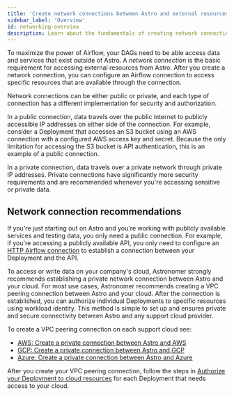 ```yaml
---
title: 'Create network connections between Astro and external resources'
sidebar_label: 'Overview'
id: networking-overview
description: Learn about the fundamentals of creating network connections from Astro.
---
```


To maximize the power of Airflow, your DAGs need to be able access data and services that exist outside of Astro. A _network connection_ is the basic requirement for accessing external resources from Astro. After you create a network connection, you can configure an Airflow connection to access specific resources that are available through the connection. 

Network connections can be either public or private, and each type of connection has a different implementation for security and authorization. 

In a public connection, data travels over the public internet to publicly accessible IP addresses on either side of the connection. For example, consider a Deployment that accesses an S3 bucket using an AWS connection with a configured AWS access key and secret. Because the only limitation for accessing the S3 bucket is API authentication, this is an example of a public connection.

In a private connection, data travels over a private network through private IP addresses. Private connections have significantly more security requirements and are recommended whenever you're accessing sensitive or private data. 

## Network connection recommendations

If you're just starting out on Astro and you're working with publicly available services and testing data, you only need a public connection. For example, if you're accessing a publicly available API, you only need to configure an [HTTP Airflow connection](https://airflow.apache.org/docs/apache-airflow-providers-http/stable/connections/http.html) to establish a connection between your Deployment and the API.

To access or write data on your company's cloud, Astronomer strongly recommends establishing a private network connection between Astro and your cloud. For most use cases, Astronomer recommends creating a VPC peering connection between Astro and your cloud. After the connection is established, you can authorize individual Deployments to specific resources using workload identity. This method is simple to set up and ensures private and secure connectivity between Astro and any support cloud provider.

To create a VPC peering connection on each support cloud see:

- [AWS: Create a private connection between Astro and AWS](connect-aws.md?tab=VPC%20peering#create-a-private-connection-between-astro-and-aws)
- [GCP: Create a private connection between Astro and GCP](connect-gcp.md?tab=VPC%20peering#create-a-private-connection-between-astro-and-gcp)
- [Azure: Create a private connection between Astro and Azure](connect-azure.md?tab=VNet%20peering#create-a-private-connection-between-astro-and-azure)

After you create your VPC peering connection, follow the steps in [Authorize your Deployment to cloud resources](authorize-deployments-to-your-cloud.md) for each Deployment that needs access to your cloud.